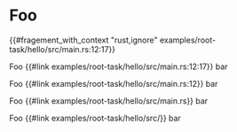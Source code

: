 <!--
     Copyright 2024, Colias Group, LLC

     SPDX-License-Identifier: CC-BY-SA-4.0
-->

# Foo

{{#fragement_with_context "rust,ignore" examples/root-task/hello/src/main.rs:12:17}}

Foo {{#link examples/root-task/hello/src/main.rs:12:17}} bar

Foo {{#link examples/root-task/hello/src/main.rs:12}} bar

Foo {{#link examples/root-task/hello/src/main.rs}} bar

Foo {{#link examples/root-task/hello/src/}} bar

